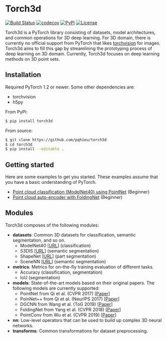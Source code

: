 # Torch3d

[![Build Status](https://img.shields.io/travis/pqhieu/torch3d)](https://travis-ci.com/pqhieu/torch3d)
[![codecov](https://img.shields.io/codecov/c/github/pqhieu/torch3d)](https://codecov.io/gh/pqhieu/torch3d)
[![PyPI](https://img.shields.io/pypi/v/torch3d)](https://pypi.org/project/torch3d)
[![License](https://img.shields.io/github/license/pqhieu/torch3d)](LICENSE)

Torch3d is a PyTorch library consisting of datasets, model architectures, and
common operations for 3D deep learning. For 3D domain, there is currently no
official support from PyTorch that likes [torchvision](https://github.com/pytorch/vision)
for images. Torch3d aims to fill this gap by streamlining the prototyping
process of deep learning on 3D domain. Currently, Torch3d focuses on deep
learning methods on 3D point sets.


## Installation

Required PyTorch 1.2 or newer. Some other dependencies are:
- torchvision
- h5py

From PyPi:
```bash
$ pip install torch3d
```

From source:
```bash
$ git clone https://github.com/pqhieu/torch3d
$ cd torch3d
$ pip install --editable .
```


## Getting started

Here are some examples to get you started. These examples assume that you have a basic understanding of PyTorch.
- [Point cloud classification (ModelNet40) using PointNet](examples/modelnet40) (Beginner)
- [Point cloud auto-encoder with FoldingNet](examples/foldingnet) (Beginner)


## Modules

Torch3d composes of the following modules:
- **datasets**: Common 3D datasets for classification, semantic segmentation, and so on.
  + ModelNet40 [[URL](https://modelnet.cs.princeton.edu/)] (classification)
  + S3DIS [[URL](http://buildingparser.stanford.edu/dataset.html)] (semantic segmentation)
  + ShapeNet [[URL](https://cs.stanford.edu/~ericyi/project_page/part_annotation/)] (part segmentation)
  + SceneNN [[URL](http://scenenn.net/)] (semantic segmentation)
- **metrics**: Metrics for on-the-fly training evaluation of different tasks.
  + Accuracy (classification, segmentation)
  + IoU (segmentation)
- **models**: State-of-the-art models based on their original papers. The following models are currently supported:
  + PointNet from Qi et al. (CVPR 2017) [[Paper](https://arxiv.org/abs/1612.00593)]
  + PoinNet++ from Qi et al. (NeurIPS 2017) [[Paper](https://arxiv.org/abs/1706.02413)]
  + DGCNN from Wang et al. (ToG 2019) [[Paper](https://arxiv.org/abs/1801.07829)]
  + FoldingNet from Yang et al. (CVPR 2018) [[Paper](https://arxiv.org/abs/1712.07262)]
  + PointConv from Wu et al. (CVPR 2019) [[Paper](https://arxiv.org/abs/1811.07246)]
- **nn**: Low-level operators that can be used to build up complex 3D neural networks.
- **transforms**: Common transformations for dataset preprocessing.
